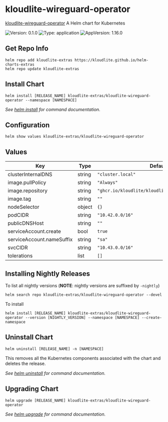 # kloudlite-wireguard-operator

[kloudlite-wireguard-operator](https://github.com/kloudlite.io/helm-charts/charts/kloudlite-wireguard-operator) A Helm chart for Kubernetes

![Version: 0.1.0](https://img.shields.io/badge/Version-0.1.0-informational?style=flat-square) ![Type: application](https://img.shields.io/badge/Type-application-informational?style=flat-square) ![AppVersion: 1.16.0](https://img.shields.io/badge/AppVersion-1.16.0-informational?style=flat-square)

## Get Repo Info

```console
helm repo add kloudlite-extras https://kloudlite.github.io/helm-charts-extras
helm repo update kloudlite-extras
```

## Install Chart
```console
helm install [RELEASE_NAME] kloudlite-extras/kloudlite-wireguard-operator --namespace [NAMESPACE]
```

_See [helm install](https://helm.sh/docs/helm/helm_install/) for command documentation._

## Configuration

```console
helm show values kloudlite-extras/kloudlite-wireguard-operator
```

## Values

| Key | Type | Default | Description |
|-----|------|---------|-------------|
| clusterInternalDNS | string | `"cluster.local"` |  |
| image.pullPolicy | string | `"Always"` |  |
| image.repository | string | `"ghcr.io/kloudlite/kloudlite/operator/wireguard"` |  |
| image.tag | string | `""` |  |
| nodeSelector | object | `{}` |  |
| podCIDR | string | `"10.42.0.0/16"` |  |
| publicDNSHost | string | `""` |  |
| serviceAccount.create | bool | `true` |  |
| serviceAccount.nameSuffix | string | `"sa"` |  |
| svcCIDR | string | `"10.43.0.0/16"` |  |
| tolerations | list | `[]` |  |

## Installing Nightly Releases

To list all nightly versions (**NOTE**: nightly versions are suffixed by `-nightly`)

```console
helm search repo kloudlite-extras/kloudlite-wireguard-operator --devel
```

To install
```console
helm install [RELEASE_NAME] kloudlite-extras/kloudlite-wireguard-operator --version [NIGHTLY_VERSION] --namespace [NAMESPACE] --create-namespace
```

## Uninstall Chart

```console
helm uninstall [RELEASE_NAME] -n [NAMESPACE]
```

This removes all the Kubernetes components associated with the chart and deletes the release.

_See [helm uninstall](https://helm.sh/docs/helm/helm_uninstall/) for command documentation._

## Upgrading Chart

```console
helm upgrade [RELEASE_NAME] kloudlite-extras/kloudlite-wireguard-operator
```

_See [helm upgrade](https://helm.sh/docs/helm/helm_upgrade/) for command documentation._

